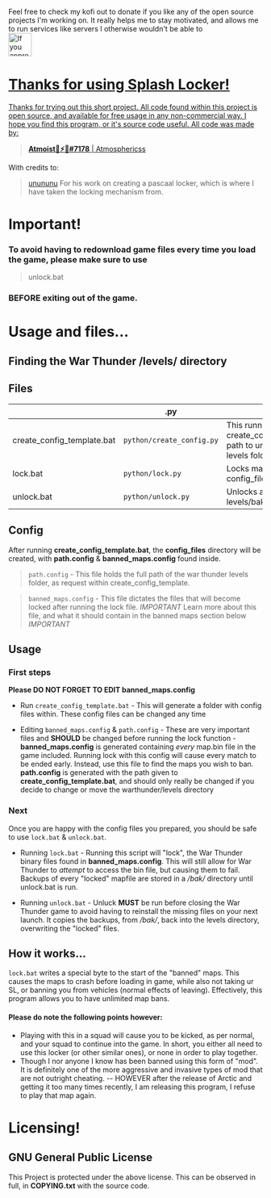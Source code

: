 Feel free to check my kofi out to donate if you like any of the open source projects I'm working on. It really helps me to stay motivated, and allows me to run services like servers I otherwise wouldn't be able to
<br>
<a href='https://ko-fi.com/atmoist' target='_blank'><img height='35' style='border:5px;height:46px;' src='https://az743702.vo.msecnd.net/cdn/kofi6.png?v=22' border='1' alt='If you appreciate free releases made by me :)' />

# Thanks for using Splash Locker!

Thanks for trying out this short project. All code found within this project is open source, and available for free usage in any non-commercial way. I hope you find this program, or it's source code useful. All code was made by:

>**Atmoist🖤⚡💛#7178** | [Atmosphericss](https://github.com/Atmosphericss/)

With credits to:

>[unununu](https://github.com/unununununununun/)
For his work on creating a pascaal locker, which is where I have taken the locking mechanism from.

# Important!
### To avoid having to redownload game files every time you load the game, please make sure to use 
> unlock.bat
### BEFORE exiting out of the game.

# Usage and files...

## Finding the War Thunder /levels/ directory

## Files
|                |.py                          |Description                         |
|----------------|-------------------------------|-----------------------------|
|create_config_template.bat|`python/create_config.py`            |This runnable script file starts create_config and asks for the path to ur your War Thunder levels folder.            |
|lock.bat          |`python/lock.py`            |Locks maps left within config_files/banned_maps.config            |
|unlock.bat          |`python/unlock.py`|Unlocks all maps found within levels/bak/|

## Config
After running **create_config_template.bat**, the **config_files** directory will be created, with **path.config** & **banned_maps.config** found inside.
>`path.config` - This file holds the full path of the war thunder levels folder, as request within create_config_template.

>`banned_maps.config` - This file dictates the files that will become locked after running the lock file. *IMPORTANT* Learn more about this file, and what it should contain in the banned maps section below *IMPORTANT*

## Usage
### First steps

**Please DO NOT FORGET TO EDIT banned_maps.config**

- Run `create_config_template.bat` - This will generate a folder with config files within. These config files can be changed any time

- Editing `banned_maps.config` & `path.config` - These are very important files and **SHOULD** be changed before running the lock function - **banned_maps.config** is generated containing *every* map.bin file in the game included. Running lock with this config will cause every match to be ended early. Instead, use this file to find the maps you wish to ban. **path.config** is generated with the path given to **create_config_template.bat**, and should only really be changed if you decide to change or move the warthunder/levels directory

### Next

Once you are happy with the config files you prepared, you should be safe to use `lock.bat` & `unlock.bat`.

- Running `lock.bat` - Running this script will "lock", the War Thunder binary files found in **banned_maps.config**. This will still allow for War Thunder to *attempt* to access the bin file, but causing them to fail. Backups of every "locked" mapfile are stored in a */bak/* directory until unlock.bat is run.

- Running `unlock.bat` - Unluck **MUST** be run before closing the War Thunder game to avoid having to reinstall the missing files on your next launch. It copies the backups, from */bak/*, back into the levels directory, overwriting the "locked" files.

## How it works...
`lock.bat` writes a special byte to the start of the "banned" maps. This causes the maps to crash before loading in game, while also not taking ur SL, or banning you from vehicles (normal effects of leaving). Effectively, this program allows you to have unlimited map bans.
#### Please do note the following points however:
- Playing with this in a squad will cause you to be kicked, as per normal, and your squad to continue into the game. In short, you either all need to use this locker (or other similar ones), or none in order to play together.
- Though I nor anyone I know has been banned using this form of "mod". It is definitely one of the more aggressive and invasive types of mod that are not outright cheating. -- HOWEVER after the release of Arctic and getting it too many times recently, I am releasing this program, I refuse to play that map again.



# Licensing!
## GNU General Public License

This Project is protected under the above license. This can be observed in full, in **COPYING.txt** with the source code.
